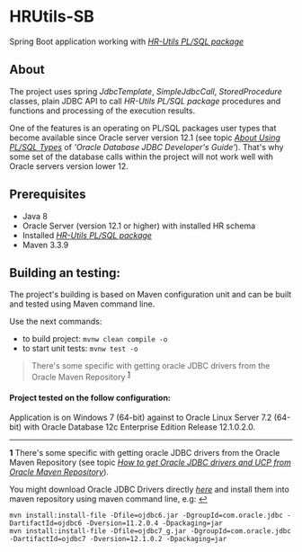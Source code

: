 # HRUtils-SB
Spring Boot application working with [*HR-Utils PL/SQL package*](https://github.com/victorkryz/HR-Utils)

## About
The project uses spring *JdbcTemplate*, *SimpleJdbcCall*, *StoredProcedure* classes, plain JDBC API
to call *HR-Utils PL/SQL package* procedures and functions and processing of the execution results.

One of the features is an operating on PL/SQL packages user types that become available since
Oracle server version 12.1 (see topic [*About Using PL/SQL Types*](http://docs.oracle.com/database/122/JJDBC/JDBC-reference-information.htm#GUID-E77C2AE8-E22B-48BF-A4CB-010CBC8FE7C2) 
of *'Oracle Database JDBC Developer's Guide'*). That's why some set of the database calls within the project will not work well with Oracle servers version lower 12.


## Prerequisites
- Java 8
- Oracle Server (version 12.1 or higher) with installed HR schema
- Installed  [*HR-Utils PL/SQL package*](https://github.com/victorkryz/HR-Utils)
- Maven 3.3.9 


## Building an testing:
The project's building is based on Maven configuration unit and can be built
and tested using Maven command line.

Use the next commands:

- to build project: `mvnw clean compile -o`
- to start unit tests: `mvnw test -o`

> There's some specific with getting oracle JDBC drivers from the Oracle Maven Repository 
<sup id="a1">[1](#f1)</sup>



#### Project tested on the follow configuration:

Application is on Windows 7 (64-bit) against to Oracle Linux Server 7.2 (64-bit) with
Oracle Database 12c Enterprise Edition Release 12.1.0.2.0.




---

<b id="f1">1</b>
There's some specific with getting oracle JDBC drivers from the Oracle Maven Repository
(see topic [*How to get Oracle JDBC drivers and UCP from Oracle Maven Repository*](https://blogs.oracle.com/dev2dev/entry/how_to_get_oracle_jdbc)).

 You might download Oracle JDBC Drivers directly [*here*](http://www.oracle.com/technetwork/database/features/jdbc/jdbc-drivers-12c-download-1958347.html) and install them into maven repository using maven command line, e.g: [↩](#a1)

    mvn install:install-file -Dfile=ojdbc6.jar -DgroupId=com.oracle.jdbc -DartifactId=ojdbc6 -Dversion=11.2.0.4 -Dpackaging=jar
    mvn install:install-file -Dfile=ojdbc7_g.jar -DgroupId=com.oracle.jdbc -DartifactId=ojdbc7 -Dversion=12.1.0.2 -Dpackaging=jar 

